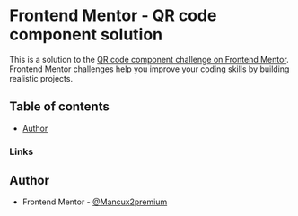 # Frontend Mentor - QR code component solution

This is a solution to the [QR code component challenge on Frontend Mentor](https://www.frontendmentor.io/challenges/qr-code-component-iux_sIO_H). Frontend Mentor challenges help you improve your coding skills by building realistic projects. 

## Table of contents

- [Author](#author)

### Links



## Author

- Frontend Mentor - [@Mancux2premium](https://www.frontendmentor.io/profile/Mancux2premium)


